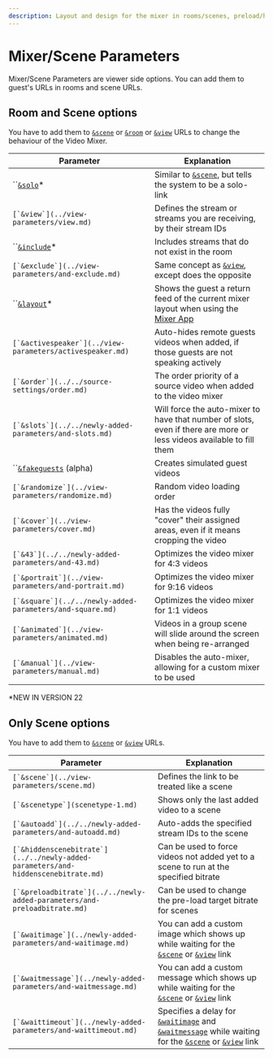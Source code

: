 ```yaml
---
description: Layout and design for the mixer in rooms/scenes, preload/hidden scene bitrate
---
```


# Mixer/Scene Parameters

Mixer/Scene Parameters are viewer side options. You can add them to guest's URLs in rooms and scene URLs.

## **Room and Scene options**

You have to add them to [`&scene`](../view-parameters/scene.md) or [`&room`](../../general-settings/room.md) or [`&view`](../view-parameters/view.md) URLs to change the behaviour of the Video Mixer.

| Parameter                                                   | Explanation                                                                                                                 |
| ----------------------------------------------------------- | --------------------------------------------------------------------------------------------------------------------------- |
| ``[`&solo`](and-solo.md)\*                                  | Similar to [`&scene`](../view-parameters/scene.md), but tells the system to be a solo-link                                  |
| ``[`&view`](../view-parameters/view.md)``                   | Defines the stream or streams you are receiving, by their stream IDs                                                        |
| ``[`&include`](and-include.md)\*                            | Includes streams that do not exist in the room                                                                              |
| ``[`&exclude`](../view-parameters/and-exclude.md)``         | Same concept as [`&view`](../view-parameters/view.md), except does the opposite                                             |
| ``[`&layout`](and-layout.md)\*                              | Shows the guest a return feed of the current mixer layout when using the [Mixer App](../../steves-helper-apps/mixer-app.md) |
| ``[`&activespeaker`](../view-parameters/activespeaker.md)`` | Auto-hides remote guests videos when added, if those guests are not speaking actively                                       |
| ``[`&order`](../../source-settings/order.md)``              | The order priority of a source video when added to the video mixer                                                          |
| ``[`&slots`](../../newly-added-parameters/and-slots.md)``   | Will force the auto-mixer to have that number of slots, even if there are more or less videos available to fill them        |
| ``[`&fakeguests`](scenetype.md) (alpha)                     | Creates simulated guest videos                                                                                              |
| ``[`&randomize`](../view-parameters/randomize.md)``         | Random video loading order                                                                                                  |
| ``[`&cover`](../view-parameters/cover.md)``                 | Has the videos fully "cover" their assigned areas, even if it means cropping the video                                      |
| ``[`&43`](../../newly-added-parameters/and-43.md)``         | Optimizes the video mixer for 4:3 videos                                                                                    |
| ``[`&portrait`](../view-parameters/and-portrait.md)``       | Optimizes the video mixer for 9:16 videos                                                                                   |
| ``[`&square`](../../newly-added-parameters/and-square.md)`` | Optimizes the video mixer for 1:1 videos                                                                                    |
| ``[`&animated`](../view-parameters/animated.md)``           | Videos in a group scene will slide around the screen when being re-arranged                                                 |
| ``[`&manual`](../view-parameters/manual.md)``               | Disables the auto-mixer, allowing for a custom mixer to be used                                                             |

\*NEW IN VERSION 22

## **Only Scene options**

You have to add them to [`&scene`](../view-parameters/scene.md) or [`&view`](../view-parameters/view.md) URLs.

| Parameter                                                                           | Explanation                                                                                                                                                                                                                                                     |
| ----------------------------------------------------------------------------------- | --------------------------------------------------------------------------------------------------------------------------------------------------------------------------------------------------------------------------------------------------------------- |
| ``[`&scene`](../view-parameters/scene.md)``                                         | Defines the link to be treated like a scene                                                                                                                                                                                                                     |
| ``[`&scenetype`](scenetype-1.md)``                                                  | Shows only the last added video to a scene                                                                                                                                                                                                                      |
| ``[`&autoadd`](../../newly-added-parameters/and-autoadd.md)``                       | Auto-adds the specified stream IDs to the scene                                                                                                                                                                                                                 |
| ``[`&hiddenscenebitrate`](../../newly-added-parameters/and-hiddenscenebitrate.md)`` | Can be used to force videos not added yet to a scene to run at the specified bitrate                                                                                                                                                                            |
| ``[`&preloadbitrate`](../../newly-added-parameters/and-preloadbitrate.md)``         | Can be used to change the pre-load target bitrate for scenes                                                                                                                                                                                                    |
| ``[`&waitimage`](../newly-added-parameters/and-waitimage.md)``                      | You can add a custom image which shows up while waiting for the [`&scene`](../view-parameters/scene.md) or [`&view`](../view-parameters/view.md) link                                                                                                           |
| ``[`&waitmessage`](../newly-added-parameters/and-waitmessage.md)``                  | You can add a custom message which shows up while waiting for the [`&scene`](../view-parameters/scene.md) or [`&view`](../view-parameters/view.md) link                                                                                                         |
| ``[`&waittimeout`](../newly-added-parameters/and-waittimeout.md)``                  | Specifies a delay for [`&waitimage`](../newly-added-parameters/and-waitimage.md) and [`&waitmessage`](../newly-added-parameters/and-waitmessage.md) while waiting for the [`&scene`](../view-parameters/scene.md) or [`&view`](../view-parameters/view.md) link |
